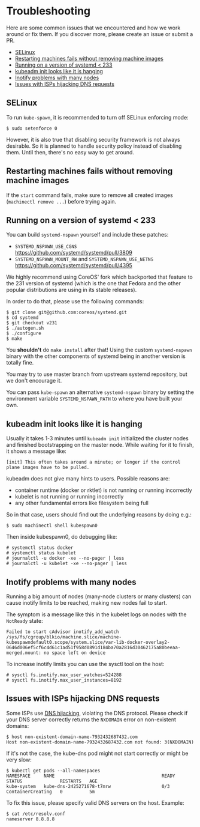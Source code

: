 # Troubleshooting

Here are some common issues that we encountered and how we work around or
fix them. If you discover more, please create an issue or submit a PR.

- [SELinux](#selinux)
- [Restarting machines fails without removing machine images](#restarting-machines-fails-without-removing-machine-images)
- [Running on a version of systemd \< 233](#running-on-a-version-of-systemd--233)
- [kubeadm init looks like it is hanging](#kubeadm-init-looks-like-it-is-hanging)
- [Inotify problems with many nodes](#inotify-problems-with-many-nodes)
- [Issues with ISPs hijacking DNS requests](#issues-with-isps-hijacking-dns-requests)

## SELinux

To run `kube-spawn`, it is recommended to turn off SELinux enforcing mode:

```
$ sudo setenforce 0
```

However, it is also true that disabling security framework is not always desirable. So it is planned to handle security policy instead of disabling them. Until then, there's no easy way to get around.

## Restarting machines fails without removing machine images

If the `start` command fails, make sure to remove all created images
(`machinectl remove ...`) before trying again.

## Running on a version of systemd < 233

You can build `systemd-nspawn` yourself and include these patches:

* `SYSTEMD_NSPAWN_USE_CGNS` https://github.com/systemd/systemd/pull/3809
* `SYSTEMD_NSPAWN_MOUNT_RW` and `SYSTEMD_NSPAWN_USE_NETNS` https://github.com/systemd/systemd/pull/4395

We highly recommend using CoreOS' fork which backported that feature
to the 231 version of systemd (which is the one that Fedora and
the other popular distributions are using in its stable releases).

In order to do that, please use the following commands:

```
$ git clone git@github.com:coreos/systemd.git
$ cd systemd
$ git checkout v231
$ ./autogen.sh
$ ./configure
$ make
```

You **shouldn't** do `make install` after that! Using the custom
`systemd-nspawn` binary with the other components of systemd being
in another version is totally fine.

You may try to use master branch from upstream systemd repository, but we
don't encourage it.

You can pass `kube-spawn` an alternative `systemd-nspawn` binary by setting the
environment variable `SYSTEMD_NSPAWN_PATH` to where you have built your own.

## kubeadm init looks like it is hanging

Usually it takes 1-3 minutes until `kubeadm init` initialized the
cluster nodes and finished bootstrapping on the master node. While waiting
for it to finish, it shows a message like:

```
[init] This often takes around a minute; or longer if the control plane images have to be pulled.
```

kubeadm does not give many hints to users. Possible reasons are:

* container runtime (docker or rktlet) is not running or running incorrectly
* kubelet is not running or running incorrectly
* any other fundamental errors like filesystem being full

So in that case, users should find out the underlying reasons by doing e.g.:

```
$ sudo machinectl shell kubespawn0
```

Then inside kubespawn0, do debugging like:

```
# systemctl status docker
# systemctl status kubelet
# journalctl -u docker -xe --no-pager | less
# journalctl -u kubelet -xe --no-pager | less
```

## Inotify problems with many nodes

Running a big amount of nodes (many-node clusters or many clusters) can cause inotify limits to be reached, making new nodes fail to start.

The symptom is a message like this in the kubelet logs on nodes with the `NotReady` state:

```
Failed to start cAdvisor inotify_add_watch /sys/fs/cgroup/blkio/machine.slice/machine-kubespawndefault0.scope/system.slice/var-lib-docker-overlay2-0646d006ef5cf6c4d61c1ad51f958d0891d184ba70a2816d30462175a80beeaa-merged.mount: no space left on device
```

To increase inotify limits you can use the sysctl tool on the host:

```
# sysctl fs.inotify.max_user_watches=524288
# sysctl fs.inotify.max_user_instances=8192
```

## Issues with ISPs hijacking DNS requests

Some ISPs use [DNS
hijacking](https://en.wikipedia.org/wiki/DNS_hijacking#Manipulation_by_ISPs),
violating the DNS protocol. Please check if your DNS server correctly returns the `NXDOMAIN` error on non-existent domains:

```
$ host non-existent-domain-name-7932432687432.com
Host non-existent-domain-name-7932432687432.com not found: 3(NXDOMAIN)
```

If it's not the case, the kube-dns pod might not start correctly or might be very slow:

```
$ kubectl get pods --all-namespaces
NAMESPACE     NAME                                        READY     STATUS              RESTARTS   AGE
kube-system   kube-dns-2425271678-t7mrw                   0/3       ContainerCreating   0          5m
```

To fix this issue, please specify valid DNS servers on the host. Example:
```
$ cat /etc/resolv.conf
nameserver 8.8.8.8
```
